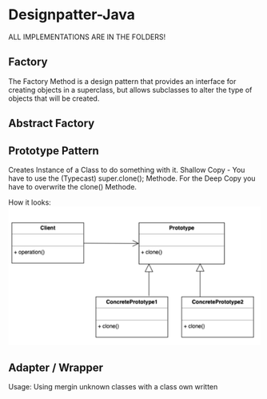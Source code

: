 # Designpatter-Java

ALL IMPLEMENTATIONS ARE IN THE FOLDERS! 

## Factory

The Factory Method is a design pattern that provides an
interface for creating objects in a superclass, but allows
subclasses to alter the type of objects that will be created.


## Abstract Factory


## Prototype Pattern

Creates Instance of a Class to do something with it.
Shallow Copy - You have to use the (Typecast) super.clone(); Methode.
For the Deep Copy you have to overwrite the clone() Methode.

How it looks: 
![img.png](img.png)


## Adapter / Wrapper

Usage: Using mergin unknown classes with a class own written



